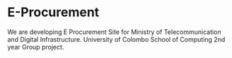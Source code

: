 # E-Procurement
We are developing E Procurement Site for Ministry of Telecommunication and Digital Infrastructure. University of Colombo School of Computing 2nd year Group project.  
